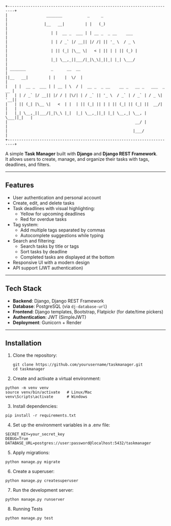 ```
+-------------------------------------------------------------------------+
|                 _______           _     _                               |
|                |__   __|         | |   (_)                              |
|                   | |  __ _  ___ | | __ _  _ __    ___                  |
|                   | | / _` |/ __|| |/ /| || '_ \  / _ \                 |
|                   | || (_| |\__ \|   < | || | | || (_) |                |
|                   |_| \__,_||___/|_|\_\|_||_| |_| \___/                 |
| _______           _      __  __                                         |
||__   __|         | |    |  \/  |                                        |
|   | |  __ _  ___ | | __ | \  / |  __ _  _ __    __ _   __ _   ___  _ __ |
|   | | / _` |/ __|| |/ / | |\/| | / _` || '_ \  / _` | / _` | / _ \| '__||
|   | || (_| |\__ \|   <  | |  | || (_| || | | || (_| || (_| ||  __/| |   |
|   |_| \__,_||___/|_|\_\ |_|  |_| \__,_||_| |_| \__,_| \__, | \___||_|   |
|                                                        __/ |            |
|                                                       |___/             |
+-------------------------------------------------------------------------+
```


A simple **Task Manager** built with **Django** and **Django REST Framework**.  
It allows users to create, manage, and organize their tasks with tags, deadlines, and filters.

---

## Features

- User authentication and personal account
- Create, edit, and delete tasks
- Task deadlines with visual highlighting:
  - Yellow for upcoming deadlines
  - Red for overdue tasks
- Tag system:
  - Add multiple tags separated by commas
  - Autocomplete suggestions while typing
- Search and filtering:
  - Search tasks by title or tags
  - Sort tasks by deadline
  - Completed tasks are displayed at the bottom
- Responsive UI with a modern design
- API support (JWT authentication)

---

## Tech Stack

- **Backend**: Django, Django REST Framework
- **Database**: PostgreSQL (via `dj-database-url`)
- **Frontend**: Django templates, Bootstrap, Flatpickr (for date/time pickers)
- **Authentication**: JWT (SimpleJWT)
- **Deployment**: Gunicorn + Render

---

## Installation

1. Clone the repository:
   ```
   git clone https://github.com/yourusername/taskmanager.git
   cd taskmanager
   ```
2.  Create and activate a virtual environment:
  ```
  python -m venv venv
  source venv/bin/activate   # Linux/Mac
  venv\Scripts\activate      # Windows
  ```
3. Install dependencies:
  ```
  pip install -r requirements.txt
  ```
4. Set up the environment variables in a .env file:
  ```
  SECRET_KEY=your_secret_key
  DEBUG=True
  DATABASE_URL=postgres://user:password@localhost:5432/taskmanager
  ```
5. Apply migrations:
  ```
  python manage.py migrate
  ```
6. Create a superuser:
  ```
  python manage.py createsuperuser
  ```
7. Run the development server:
  ```
  python manage.py runserver
  ```
8. Running Tests
  ```
  python manage.py test
  ```
